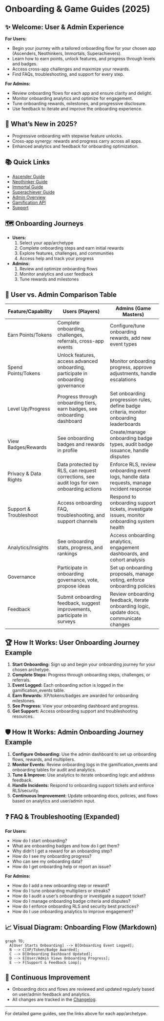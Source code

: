 # Onboarding & Game Guides (2025)

## ✨ Welcome: User & Admin Experience

**For Users:**
- Begin your journey with a tailored onboarding flow for your chosen app (Ascenders, Neothinkers, Immortals, Superachievers).
- Learn how to earn points, unlock features, and progress through levels and badges.
- Access cross-app challenges and maximize your rewards.
- Find FAQs, troubleshooting, and support for every step.

**For Admins:**
- Review onboarding flows for each app and ensure clarity and delight.
- Monitor onboarding analytics and optimize for engagement.
- Tune onboarding rewards, milestones, and progressive disclosure.
- Use feedback to iterate and improve the onboarding experience.

## 🚀 What’s New in 2025?
- Progressive onboarding with stepwise feature unlocks.
- Cross-app synergy: rewards and progress carry across all apps.
- Enhanced analytics and feedback for onboarding optimization.

## 📚 Quick Links
- [Ascender Guide](./ascender.md)
- [Neothinker Guide](./neothinker.md)
- [Immortal Guide](./immortal.md)
- [Superachiever Guide](./superachiever.md)
- [Admin Overview](../admin/ADMIN-OVERVIEW.md)
- [Gamification API](../api/gamification.md)
- [Support](../support/README.md)

## 🗺️ Onboarding Journeys
- **Users:**
  1. Select your app/archetype
  2. Complete onboarding steps and earn initial rewards
  3. Explore features, challenges, and communities
  4. Access help and track your progress
- **Admins:**
  1. Review and optimize onboarding flows
  2. Monitor analytics and user feedback
  3. Tune rewards and milestones

## 🧭 User vs. Admin Comparison Table

| Feature/Capability      | Users (Players)                                                                                   | Admins (Game Masters)                                                                                 |
|------------------------|--------------------------------------------------------------------------------------------------|------------------------------------------------------------------------------------------------------|
| Earn Points/Tokens     | Complete onboarding, challenges, referrals, cross-app events                                       | Configure/tune onboarding rewards, add new event types                                               |
| Spend Points/Tokens    | Unlock features, access advanced onboarding, participate in onboarding governance                   | Monitor onboarding progress, approve adjustments, handle escalations                                 |
| Level Up/Progress      | Progress through onboarding tiers, earn badges, see onboarding dashboard                           | Set onboarding progression rules, define badge criteria, monitor onboarding leaderboards              |
| View Badges/Rewards    | See onboarding badges and rewards in profile                                                       | Create/manage onboarding badge types, audit badge issuance, handle disputes                          |
| Privacy & Data Rights  | Data protected by RLS, can request corrections, see audit logs for own onboarding actions           | Enforce RLS, review onboarding event logs, handle data requests, manage incident response            |
| Support & Troubleshoot | Access onboarding FAQ, troubleshooting, and support channels                                       | Respond to onboarding support tickets, investigate issues, monitor onboarding system health           |
| Analytics/Insights     | See onboarding stats, progress, and rankings                                                       | Access onboarding analytics, engagement dashboards, and cohort analysis                              |
| Governance             | Participate in onboarding governance, vote, propose ideas                                          | Set up onboarding proposals, manage voting, enforce onboarding policies                              |
| Feedback               | Submit onboarding feedback, suggest improvements, participate in surveys                           | Review onboarding feedback, iterate onboarding logic, update docs, communicate changes               |

## 🏆 How It Works: User Onboarding Journey Example

1. **Start Onboarding:** Sign up and begin your onboarding journey for your chosen archetype.
2. **Complete Steps:** Progress through onboarding steps, challenges, or referrals.
3. **Event Logged:** Each onboarding action is logged in the gamification_events table.
4. **Earn Rewards:** XP/tokens/badges are awarded for onboarding milestones.
5. **See Progress:** View your onboarding dashboard and progress.
6. **Get Support:** Access onboarding support and troubleshooting resources.

## 🛡️ How It Works: Admin Onboarding Journey Example

1. **Configure Onboarding:** Use the admin dashboard to set up onboarding flows, rewards, and multipliers.
2. **Monitor Events:** Review onboarding logs in the gamification_events and onboarding tables for audit and analytics.
3. **Tune & Improve:** Use analytics to iterate onboarding logic and address feedback.
4. **Handle Incidents:** Respond to onboarding support tickets and enforce RLS/security.
5. **Continuous Improvement:** Update onboarding docs, policies, and flows based on analytics and user/admin input.

## ❓ FAQ & Troubleshooting (Expanded)

**For Users:**
- How do I start onboarding?
- What are onboarding badges and how do I get them?
- Why didn’t I get a reward for an onboarding step?
- How do I see my onboarding progress?
- Who can see my onboarding data?
- How do I get onboarding help or report an issue?

**For Admins:**
- How do I add a new onboarding step or reward?
- How do I tune onboarding multipliers or streaks?
- How do I audit a user’s onboarding or investigate a support ticket?
- How do I manage onboarding badge criteria and disputes?
- How do I enforce onboarding RLS and security best practices?
- How do I use onboarding analytics to improve engagement?

## 📈 Visual Diagram: Onboarding Flow (Markdown)

```mermaid
graph TD;
  A[User Starts Onboarding] --> B[Onboarding Event Logged];
  B --> C[XP/Token/Badge Awarded];
  C --> D[Onboarding Dashboard Updated];
  D --> E[User/Admin Views Onboarding Progress];
  E --> F[Support & Feedback Loop];
```

## 🔄 Continuous Improvement
- Onboarding docs and flows are reviewed and updated regularly based on user/admin feedback and analytics.
- All changes are tracked in the [Changelog](../../CHANGELOG.md).

---

For detailed game guides, see the links above for each app/archetype.
